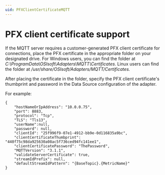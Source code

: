 ```yaml
---
uid: PFXClientCertificateMQTT
---
```


# PFX client certificate support 

If the MQTT server requires a customer-generated PFX client certificate for connections, place the PFX certificate in the appropriate folder on your designated drive. For Windows users, you can find the folder at *C:\ProgramData\OSIsoft\Adapters\MQTT\Certificates*. Linux users can find the folder at */usr/share/OSIsoft/Adapters/MQTT/Certificates.*

After placing the certificate in the folder, specify the PFX client certificate's thumbprint and password in the Data Source configuration of the adapter. 

For example: 

```code
{ 
    "hostNameOrIpAddress": "10.0.0.75",
    "port": 8883,
    "protocol": "Tcp",
    "TLS": "Tls13",
    "userName":null,
    "password": null,
    "clientId": "25f996f9-07e1-4912-bb9e-0d116835a9bc",
    "clientCertificateThumbprint": "440f75c98da925630a08ac5f736ced94fc141ee1",
    "clientCertificatePassword": "ThePassword",
    "MQTTVersion": "3.1.1",
    "validateServerCertificate": true,    
    "streamIdPrefix": null,
    "defaultStreamIdPattern": "{BaseTopic}.{MetricName}"
}
```


